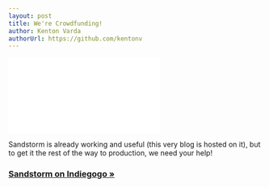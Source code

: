 ```yaml
---
layout: post
title: We're Crowdfunding!
author: Kenton Varda
authorUrl: https://github.com/kentonv
---
```


<div><iframe class="youtube" src="//www.youtube.com/embed/LMpj9HAyyHs?rel=0" frameborder="0" allowfullscreen="true"> </iframe></div>

Sandstorm is already working and useful (this very blog is hosted on it), but to get it the rest of the way to production, we need your help!

### [Sandstorm on Indiegogo &#187;](http://igg.me/at/sandstorm)
